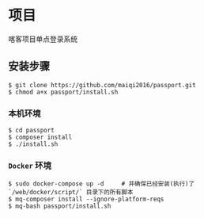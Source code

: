 # 项目
喀客项目单点登录系统

## 安装步骤

```shell
$ git clone https://github.com/maiqi2016/passport.git
$ chmod a+x passport/install.sh
```

### 本机环境

```shell
$ cd passport
$ composer install
$ ./install.sh
```

### `Docker` 环境

```
$ sudo docker-compose up -d     # 并确保已经安装(执行)了 `/web/docker/script/` 目录下的所有脚本
$ mq-composer install --ignore-platform-reqs
$ mq-bash passport/install.sh
```